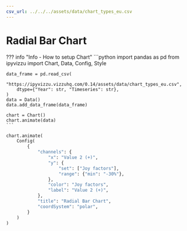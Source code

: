 ```yaml
---
csv_url: ../../../assets/data/chart_types_eu.csv
---
```


# Radial Bar Chart

<div id="example_01"></div>

??? info "Info - How to setup Chart"
    ```python
    import pandas as pd
    from ipyvizzu import Chart, Data, Config, Style

    data_frame = pd.read_csv(
        "https://ipyvizzu.vizzuhq.com/0.14/assets/data/chart_types_eu.csv",
        dtype={"Year": str, "Timeseries": str},
    )
    data = Data()
    data.add_data_frame(data_frame)

    chart = Chart()
    chart.animate(data)
    ```

```python
chart.animate(
    Config(
        {
            "channels": {
                "x": "Value 2 (+)",
                "y": {
                    "set": ["Joy factors"],
                    "range": {"min": "-30%"},
                },
                "color": "Joy factors",
                "label": "Value 2 (+)",
            },
            "title": "Radial Bar Chart",
            "coordSystem": "polar",
        }
    )
)
```

<script src="./radial_rectangle_1dis_1con.js"></script>
